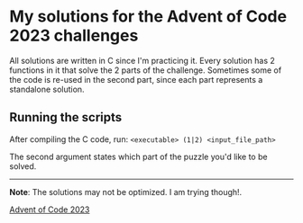 # My solutions for the Advent of Code 2023 challenges

All solutions are written in C since I'm practicing it.
Every solution has 2 functions in it that solve the 2 parts of the challenge. Sometimes some of the code is re-used in the second part, since each part represents a standalone solution.

## Running the scripts
After compiling the C code, run:
```<executable> (1|2) <input_file_path>```

The second argument states which part of the puzzle you'd like to be solved. 

---

**Note**: The solutions may not be optimized. I am trying though!.

[Advent of Code 2023](https://adventofcode.com/2023)